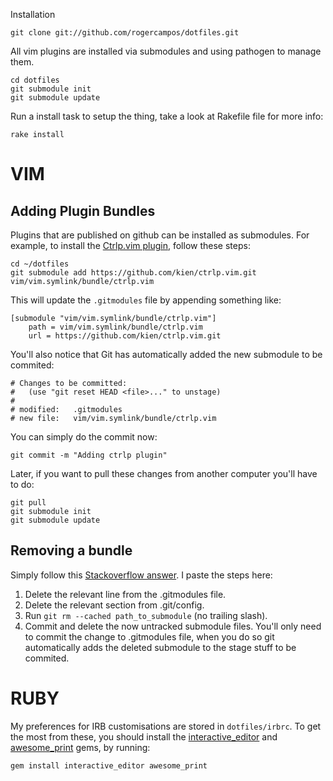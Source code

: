 Installation

    git clone git://github.com/rogercampos/dotfiles.git

All vim plugins are installed via submodules and using pathogen to manage
them.

    cd dotfiles
    git submodule init
    git submodule update

Run a install task to setup the thing, take a look at Rakefile file for more
info:

    rake install

VIM
===

Adding Plugin Bundles
---------------------

Plugins that are published on github can be installed as submodules. For
example, to install the [Ctrlp.vim plugin](http://kien.github.com/ctrlp.vim), follow these steps:

    cd ~/dotfiles
    git submodule add https://github.com/kien/ctrlp.vim.git vim/vim.symlink/bundle/ctrlp.vim


This will update the `.gitmodules` file by appending something like:

    [submodule "vim/vim.symlink/bundle/ctrlp.vim"]
        path = vim/vim.symlink/bundle/ctrlp.vim
        url = https://github.com/kien/ctrlp.vim.git

You'll also notice that Git has automatically added the new submodule to be
commited:

    # Changes to be committed:
    #   (use "git reset HEAD <file>..." to unstage)
    #
    # modified:   .gitmodules
    # new file:   vim/vim.symlink/bundle/ctrlp.vim

You can simply do the commit now:

    git commit -m "Adding ctrlp plugin"

Later, if you want to pull these changes from another computer you'll have to
do:

    git pull
    git submodule init
    git submodule update


Removing a bundle
-----------------

Simply follow this [Stackoverflow answer](http://stackoverflow.com/questions/1260748/how-do-i-remove-a-git-submodule).
I paste the steps here:

1. Delete the relevant line from the .gitmodules file.
2. Delete the relevant section from .git/config.
3. Run `git rm --cached path_to_submodule` (no trailing slash).
4. Commit and delete the now untracked submodule files. You'll only need to
   commit the change to .gitmodules file, when you do so git automatically
   adds the deleted submodule to the stage stuff to be commited.



RUBY
====

My preferences for IRB customisations are stored in `dotfiles/irbrc`. To get
the most from these, you should install the [interactive_editor][i_editor] and
[awesome_print][ap] gems, by running:

    gem install interactive_editor awesome_print



[jsbun]: http://github.com/pangloss/vim-javascript.git
[ap]: http://github.com/michaeldv/awesome_print
[i_editor]: http://github.com/jberkel/interactive_editor

